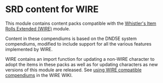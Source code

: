 # SRD content for WIRE

This module contains content packs compatible with the [Whistler's Item Rolls Extended (WIRE)](https://github.com/teroparvinen/foundry-wire) module.

Content in these compendiums is based on the DND5E system compendiums, modified to include support for all the various features implemented by WIRE.

WIRE contains an import function for updating a non-WIRE character to adopt the items in these packs as well as for updating characters as new versions of
this module are released. See [using WIRE compatible compendiums](https://github.com/teroparvinen/foundry-wire/wiki/Using-WIRE-compatible-compendiums) in
the WIRE WIKI.
